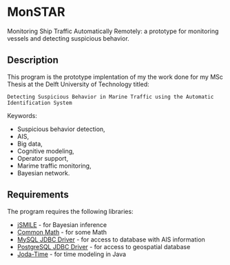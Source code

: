 MonSTAR
=======
Monitoring Ship Traffic Automatically Remotely: a prototype for monitoring vessels and detecting suspicious behavior.

Description
-----------
This program is the prototype implentation of my the work done for my MSc Thesis at the Delft University of Technology titled:

	Detecting Suspicious Behavior in Marine Traffic using the Automatic Identification System
	
	
Keywords: 

* Suspicious behavior detection, 
* AIS, 
* Big data, 
* Cognitive modeling, 
* Operator support, 
* Marime traffic monitoring, 
* Bayesian network.

Requirements
------------
The program requires the following libraries:

* [jSMILE](http://genie.sis.pitt.edu/wiki/Introduction_to_jSMILE) - for Bayesian inference
* [Common Math](http://commons.apache.org/proper/commons-math/) - for some Math
* [MySQL JDBC Driver](http://dev.mysql.com/downloads/connector/j/) - for access to database with AIS information
* [PostgreSQL JDBC Driver](http://jdbc.postgresql.org/) - for access to geospatial database
* [Joda-Time](http://www.joda.org/joda-time/) - for time modeling in Java